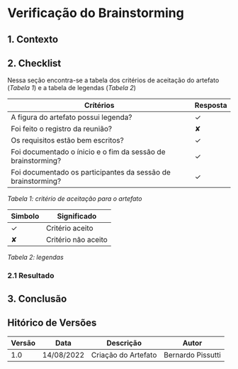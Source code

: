 # Verificação do Brainstorming

## 1. Contexto 

## 2. Checklist

Nessa seção encontra-se a tabela dos critérios de aceitação do artefato (_Tabela 1_) e a tabela de legendas (_Tabela 2_)

| Crítérios                                                    | Resposta | 
|--------------------------------------------------------------|----------|
| A figura do artefato possui legenda?                         | ✓         | 
| Foi feito o registro da reunião?                             | ✘        |
| Os requisitos estão bem escritos?                            | ✓        |
| Foi documentado o ínicio e o fim da sessão de brainstorming? | ✓        |
| Foi documentado os participantes da sessão de brainstorming? | ✓        |

_Tabela 1: critério de aceitação para o artefato_


| Simbolo | Significado           |
|---------|-----------------------|
| ✓       | Critério aceito       |
| ✘      | Critério não aceito   |

_Tabela 2: legendas_

### 2.1 Resultado

## 3. Conclusão

## Hitórico de Versões

| Versão | Data       | Descrição           | Autor                         |
|--------|------------|---------------------|-------------------------------|
| 1.0    | 14/08/2022 | Criação do Artefato | Bernardo Pissutti             |